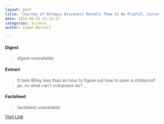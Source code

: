 ```yaml
---
layout: post
title: "Journey of Octopus Discovery Reveals Them to Be Playful, Curious, Smart"
date: 2014-06-25 11:13:17
categories: Science
author: Simon Worrall

---
```



#### Digest
>digest unavailable

#### Extract
>It took Billey less than an hour to figure out how to open a childproof jar, so what can't octopuses do?...

#### Factsheet
>factsheet unavailable

[Visit Link](http://feeds.nationalgeographic.com/~r/ng/News/News_Main/~3/PnCnCbPhC6o/)


